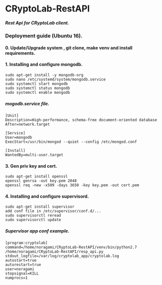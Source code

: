 # CRyptoLab-RestAPI
##### Rest Api for CRyptoLab client.

### Deployment guide (Ubuntu 16).
#### 0. Update/Upgrade system , git clone, make venv and install requirements.
#### 1. Installing and configure mongodb.
    sudo apt-get install -y mongodb-org
    sudo nano /etc/systemd/system/mongodb.service
    sudo systemctl start mongodb
    sudo systemctl status mongodb
    sudo systemctl enable mongodb
##### mogodb.service file.
    [Unit]
    Description=High-performance, schema-free document-oriented database
    After=network.target
    
    [Service]
    User=mongodb
    ExecStart=/usr/bin/mongod --quiet --config /etc/mongod.conf

    [Install]
    WantedBy=multi-user.target
    
#### 3. Gen priv key and cert.
    sudo apt-get install openssl
    openssl genrsa -out key.pem 2048
    openssl req -new -x509 -days 3650 -key key.pem -out cert.pem

#### 4. Installing and configure supervisord. 
    sudo apt-get install supervisor
    add conf file in /etc/supervisor/conf.d/...
    sudo supervisorctl reread
    sudo supervisorctl update

##### Supervisor app conf example.
    [program:cryptolab]
    command=/home/noragami/CRyptoLab-RestAPI/venv/bin/python2.7 /home/noragami/CRyptoLab-RestAPI/resp_api.py
    stdout_logfile=/var/log/cryptolab_app/cryptolab.log
    autostart=true
    autorestart=true
    user=noragami
    stopsignal=KILL
    numprocs=1

